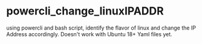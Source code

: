 # powercli_change_linuxIPADDR
using powercli and bash script, identify the flavor of linux and change the IP Address accordingly. Doesn't work with Ubuntu 18+ Yaml files yet.

